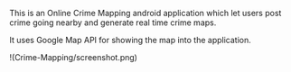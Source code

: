This is an Online Crime Mapping android application which let users post crime going nearby and generate real time crime maps.


It uses Google Map API for showing the map into the application.


!(Crime-Mapping/screenshot.png)
